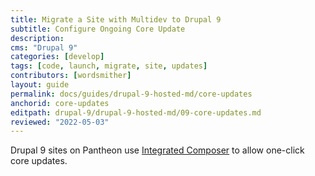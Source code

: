 ```yaml
---
title: Migrate a Site with Multidev to Drupal 9
subtitle: Configure Ongoing Core Update
description: 
cms: "Drupal 9"
categories: [develop]
tags: [code, launch, migrate, site, updates]
contributors: [wordsmither]
layout: guide
permalink: docs/guides/drupal-9-hosted-md/core-updates
anchorid: core-updates
editpath: drupal-9/drupal-9-hosted-md/09-core-updates.md
reviewed: "2022-05-03"
---
```


Drupal 9 sites on Pantheon use [Integrated Composer](/guides/integrated-composer) to allow one-click core updates.

<Partial file="drupal-9/core-updates.md" />
